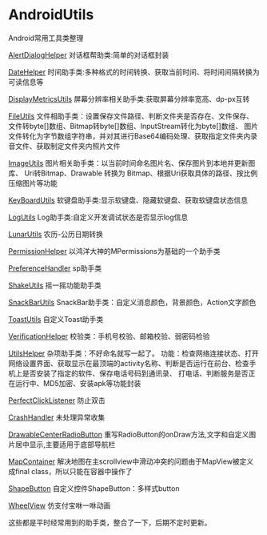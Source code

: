 # AndroidUtils
Android常用工具类整理

[AlertDialogHelper](https://github.com/yudu233/AndroidUtils/blob/master/library/src/main/java/com/coder/rain/library/utils/AlertDialogHelper.java)
对话框帮助类:简单的对话框封装

[DateHelper](https://github.com/yudu233/AndroidUtils/blob/master/library/src/main/java/com/coder/rain/library/utils/DateHelper.java)
时间助手类:多种格式的时间转换、获取当前时间、将时间间隔转换为可读信息等

[DisplayMetricsUtils](https://github.com/yudu233/AndroidUtils/blob/master/library/src/main/java/com/coder/rain/library/utils/DisplayMetricsUtils.java)
屏幕分辨率相关助手类:获取屏幕分辨率宽高、dp-px互转

[FileUtils](https://github.com/yudu233/AndroidUtils/blob/master/library/src/main/java/com/coder/rain/library/utils/FileUtils.java)
文件相助手类：设置保存文件路径、判断文件夹是否存在、文件保存、文件转byte[]数组、Bitmap转byte[]数组、InputStream转化为byte[]数组、
            图片文件转化为字节数组字符串，并对其进行Base64编码处理、获取指定文件夹内录音文件、获取制定文件夹内照片文件

[ImageUtils](https://github.com/yudu233/AndroidUtils/blob/master/library/src/main/java/com/coder/rain/library/utils/ImageUtils.java)
图片相关助手类：以当前时间命名图片名、保存图片到本地并更新图库、 Uri转Bitmap、Drawable 转换为 Bitmap、根据Uri获取具体的路径、按比例压缩图片等功能

[KeyBoardUtils](https://github.com/yudu233/AndroidUtils/blob/master/library/src/main/java/com/coder/rain/library/utils/KeyBoardUtils.java)
软键盘助手类:显示软键盘、隐藏软键盘、获取软键盘状态信息

[LogUtils](https://github.com/yudu233/AndroidUtils/blob/master/library/src/main/java/com/coder/rain/library/utils/LogUtils.java)
Log助手类:自定义开发调试状态是否显示log信息

[LunarUtils](https://github.com/yudu233/AndroidUtils/blob/master/library/src/main/java/com/coder/rain/library/utils/LunarUtils.java)
农历-公历日期转换

[PermissionHelper](https://github.com/yudu233/AndroidUtils/blob/master/library/src/main/java/com/coder/rain/library/utils/PermissionHelper.java)
以鸿洋大神的MPermissions为基础的一个助手类

[PreferenceHandler](https://github.com/yudu233/AndroidUtils/blob/master/library/src/main/java/com/coder/rain/library/utils/PreferenceHandler.java)
sp助手类

[ShakeUtils](https://github.com/yudu233/AndroidUtils/blob/master/library/src/main/java/com/coder/rain/library/utils/ShakeUtils.java)
摇一摇功能助手类

[SnackBarUtils](https://github.com/yudu233/AndroidUtils/blob/master/library/src/main/java/com/coder/rain/library/utils/SnackBarUtils.java)
SnackBar助手类：自定义消息颜色，背景颜色，Action文字颜色

[ToastUtils](https://github.com/yudu233/AndroidUtils/blob/master/library/src/main/java/com/coder/rain/library/utils/ToastUtils.java)
自定义Toast助手类

[VerificationHelper](https://github.com/yudu233/AndroidUtils/blob/master/library/src/main/java/com/coder/rain/library/utils/VerificationHelper.java)
校验类：手机号校验、邮箱校验、弱密码检验

[UtilsHelper](https://github.com/yudu233/AndroidUtils/blob/master/library/src/main/java/com/coder/rain/library/utils/UtilsHelper.java)
杂项助手类：不好命名就写一起了。
功能：检查网络连接状态、打开网络设置界面、获取显示在最顶端的activity名称、判断是否运行在前台、检查手机上是否安装了指定的软件、保存电话号码到通讯录、
     打电话、判断服务是否正在运行中、MD5加密、安装apk等功能封装
     
[PerfectClickListener](https://github.com/yudu233/AndroidUtils/blob/master/library/src/main/java/com/coder/rain/library/utils/PerfectClickListener.java)
防止双击

[CrashHandler](https://github.com/yudu233/AndroidUtils/blob/master/library/src/main/java/com/coder/rain/library/utils/CrashHandler.java)
未处理异常收集

[DrawableCenterRadioButton](https://github.com/yudu233/AndroidUtils/blob/master/library/src/main/java/com/coder/rain/library/utils/weight/DrawableCenterRadioButton.java)
重写RadioButton的onDraw方法,文字和自定义图片居中显示,主要适用于底部导航栏

[MapContainer](https://github.com/yudu233/AndroidUtils/blob/master/library/src/main/java/com/coder/rain/library/utils/weight/MapContainer.java)
解决地图在主scrollview中滑动冲突的问题由于MapView被定义成final class，所以只能在容器中操作了

[ShapeButton](https://github.com/yudu233/AndroidUtils/blob/master/library/src/main/java/com/coder/rain/library/utils/weight/ShapeButton.java)
自定义控件ShapeButton：多样式button

[WheelView](https://github.com/yudu233/AndroidUtils/blob/master/library/src/main/java/com/coder/rain/library/utils/weight/WheelView.java)
仿支付宝咻一咻动画


这些都是平时经常用到的助手类，整合了一下，后期不定时更新。
